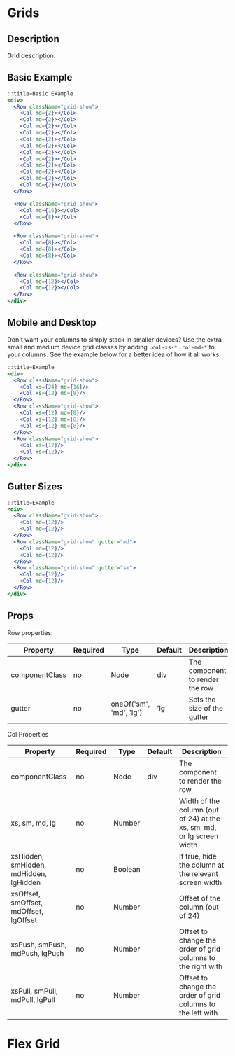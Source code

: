 # Grids

## Description
Grid description.

## Basic Example

```jsx
::title=Basic Example
<div>
  <Row className="grid-show">
    <Col md={2}></Col>
    <Col md={2}></Col>
    <Col md={2}></Col>
    <Col md={2}></Col>
    <Col md={2}></Col>
    <Col md={2}></Col>
    <Col md={2}></Col>
    <Col md={2}></Col>
    <Col md={2}></Col>
    <Col md={2}></Col>
    <Col md={2}></Col>
    <Col md={2}></Col>
  </Row>

  <Row className="grid-show">
    <Col md={16}></Col>
    <Col md={8}></Col>
  </Row>

  <Row className="grid-show">
    <Col md={8}></Col>
    <Col md={8}></Col>
    <Col md={8}></Col>
  </Row>

  <Row className="grid-show">
    <Col md={12}></Col>
    <Col md={12}></Col>
  </Row>
</div>
```
## Mobile and Desktop

Don't want your columns to simply stack in smaller devices?
Use the extra small and medium device grid classes by adding `.col-xs-*` `.col-md-*` to your columns.
See the example below for a better idea of how it all works.

```jsx
::title=Example
<div>
  <Row className="grid-show">
    <Col xs={24} md={16}/>
    <Col xs={12} md={8}/>
  </Row>
  <Row className="grid-show">
    <Col xs={12} md={8}/>
    <Col xs={12} md={8}/>
    <Col xs={12} md={8}/>
  </Row>
  <Row className="grid-show">
    <Col xs={12}/>
    <Col xs={12}/>
  </Row>
</div>
```

## Gutter Sizes

```jsx
::title=Example
<div>
  <Row className="grid-show">
    <Col md={12}/>
    <Col md={12}/>
  </Row>
  <Row className="grid-show" gutter="md">
    <Col md={12}/>
    <Col md={12}/>
  </Row>
  <Row className="grid-show" gutter="sm">
    <Col md={12}/>
    <Col md={12}/>
  </Row>
</div>
```

## Props

Row properties:

Property | Required | Type | Default | Description
---------|----------|------|---------|------------
componentClass | no | Node                    | div  | The component to render the row
gutter         | no | oneOf('sm', 'md', 'lg') | 'lg' | Sets the size of the gutter

Col Properties

Property | Required | Type | Default | Description
---------|----------|------|---------|------------
componentClass                         | no | Node    | div | The component to render the row
xs, sm, md, lg                         | no | Number  |     | Width of the column (out of 24) at the xs, sm, md, or lg screen width
xsHidden, smHidden, mdHidden, lgHidden | no | Boolean |     | If true, hide the column at the relevant screen width
xsOffset, smOffset, mdOffset, lgOffset | no | Number  |     | Offset of the column (out of 24)
xsPush, smPush, mdPush, lgPush         | no | Number  |     | Offset to change the order of grid columns to the right with
xsPull, smPull, mdPull, lgPull         | no | Number  |     | Offset to change the order of grid columns to the left with

# Flex Grid